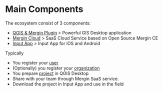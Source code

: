 # Main Components 

The ecosystem consist of 3 components:

 - [QGIS & Mergin Plugin](https://plugins.qgis.org/plugins/Mergin/) > Powerful GIS Desktop application 
 - [Mergin Cloud](https://public.cloudmergin.com) > SaaS Cloud Service based on Open Source Mergin CE
 - [Input App](https://inputapp.io) > Input App for iOS and Android

Typically

 - You register your [user](./users-and-orgs.md)
 - (Optionally) you register your [organization](./users-and-orgs.md)   
 - You prepare [project](./project.md) in QGIS Desktop 
 - Share with your team through Mergin SaaS service.
 - Download the project in Input App and use in the field